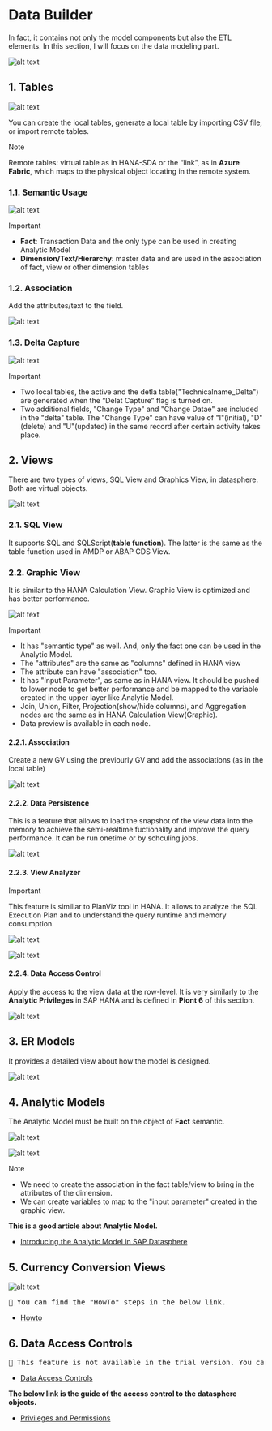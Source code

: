 # Data Builder

In fact, it contains not only the model components but also the ETL elements. In this section, I will focus on the data modeling part.

![alt text](/DataBuilder/images/DataBuilder.png?raw=true)


## 1. Tables

![alt text](/DataBuilder/images/Tables.png?raw=true)

You can create the local tables, generate a local table by importing CSV file, or import remote tables. 

> [!NOTE]
> Remote tables: virtual table as in HANA-SDA or the “link”, as in **Azure Fabric**, which maps to the physical object locating in the remote system.


### 1.1. Semantic Usage
![alt text](/DataBuilder/images/NewTable.png?raw=true)

> [!IMPORTANT] 
> -	**Fact**: Transaction Data and the only type can be used in creating Analytic Model
> -	**Dimension/Text/Hierarchy**: master data and are used in the association of fact, view or other dimension tables 

### 1.2. Association
Add the attributes/text to the field.

![alt text](/DataBuilder/images/TableAssociation.png?raw=true)


### 1.3. Delta Capture
![alt text](/DataBuilder/images/TableDelta.png?raw=true)

> [!IMPORTANT] 
> - Two local tables, the active and the detla table("Technicalname_Delta") are generated when the “Delat Capture” flag is turned on. 
> - Two additional fields, "Change Type" and "Change Datae" are included in the "delta" table. The "Change Type" can have value of "I"(initial), "D"(delete) and "U"(updated) in the same record after certain activity takes place.


## 2. Views
There are two types of views, SQL View and Graphics View, in datasphere. Both are virtual objects. <BR/>

![alt text](/DataBuilder/images/Views.png?raw=true)

### 2.1. SQL View
It supports SQL and SQLScript(**table function**). The latter is the same as the table function used in AMDP or ABAP CDS View.

### 2.2. Graphic View
It is similar to the HANA Calculation View. Graphic View is optimized and has better performance.

![alt text](/DataBuilder/images/NewGV.png?raw=true)

> [!IMPORTANT]
>-	It has "semantic type" as well. And, only the fact one can be used in the Analytic Model.
>-	The "attributes" are the same as "columns" defined in HANA view
>-  The attribute can have "association" too.
>-	It has "Input Parameter", as same as in HANA view. It should be pushed to lower node to get better performance and be mapped to the variable created in the upper layer like Analytic Model.
>-  Join, Union, Filter, Projection(show/hide columns), and Aggregation nodes are the same as in HANA Calculation View(Graphic).
>-  Data preview is available in each node.

#### 2.2.1. Association
Create a new GV using the previourly GV and add the associations (as in the local table)

![alt text](/DataBuilder/images/NewGV_Asso.png?raw=true)

#### 2.2.2. Data Persistence
This is a feature that allows to load the snapshot of the view data into the memory to achieve the semi-realtime fuctionality and improve the query performance. It can be run onetime or by schculing jobs. 

![alt text](/DataBuilder/images/GV_Persistence.png?raw=true)

#### 2.2.3. View Analyzer

> [!IMPORTANT] 
> This feature is similiar to PlanViz tool in HANA. It allows to analyze the SQL Execution Plan and to understand the query runtime and memory consumption.

![alt text](/DataBuilder/images/GV_Analyzer1.png?raw=true)

![alt text](/DataBuilder/images/GV_Analyzer2.png?raw=true)

#### 2.2.4. Data Access Control

Apply the access to the view data at the row-level. 
It is very similarly to the **Analytic Privileges** in SAP HANA and is defined in **Piont 6** of this section.

![alt text](/DataBuilder/images/GV_DCA.png?raw=true)

## 3. ER Models
It provides a detailed view about how the model is designed.

![alt text](/DataBuilder/images/ERModel.png?raw=true)


## 4. Analytic Models

The Analytic Model must be built on the object of **Fact** semantic.

![alt text](/DataBuilder/images/AM.png?raw=true)

![alt text](/DataBuilder/images/NewAM.png?raw=true)

> [!Note]
>- We need to create the association in the fact table/view to bring in the attributes of the dimension.
>- We can create variables to map to the "input parameter" created in the graphic view.

**This is a good article about Analytic Model.**
- [Introducing the Analytic Model in SAP Datasphere](https://community.sap.com/t5/technology-blogs-by-sap/introducing-the-analytic-model-in-sap-datasphere/ba-p/13568591)

## 5. Currency Conversion Views
![alt text](/DataBuilder/images/Others.png?raw=true)

<pre>🚩 You can find the "HowTo" steps in the below link.</pre>
- [Howto](https://community.sap.com/t5/technology-blogs-by-members/currency-translation-in-sap-datasphere/ba-p/13688008)

## 6. Data Access Controls
<pre>🚩 This feature is not available in the trial version. You can find the detailed information in the below link.</pre>
- [Data Access Controls](https://community.sap.com/t5/technology-blogs-by-sap/sap-datasphere-security-amp-data-access-controls-overview/ba-p/13805353)

**The below link is the guide of the access control to the datasphere objects.**
- [Privileges and Permissions](https://help.sap.com/docs/SAP_DATASPHERE/9f804b8efa8043539289f42f372c4862/d7350c6823a14733a7a5727bad8371aa.html)
